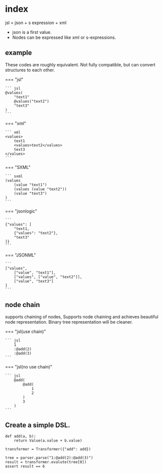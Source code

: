 # index

jsl = json + s expression + xml

- json is a first value.
- Nodes can be expressed like xml or s-expressions.

## example

These codes are roughly equivalent.
Not fully compatible, but can convert structures to each other.

=== "jsl"

    ``` jsl
    @values(
        "text1"
        @values("text2")
        "text3"
    )
    ```

=== "xml"

    ``` xml
    <values>
        text1
        <values>text2</values>
        text3
    </values>
    ```

=== "SXML"

    ``` sxml
    (values
        (value "text1")
        (values (value "text2"))
        (value "text3")
    )
    ```

=== "jsonlogic"

    ```
    {"values": [
        "text1,
        {"values": "text2"},
        "text3"
    ]}
    ```

=== "JSONML"

    ```
    ["values",
        ["value", "text1"],
        ["values", ["value", "text2"]],
        ["value", "text3"]
    ]
    ```

## node chain

supports chaining of nodes, Supports node chaining and achieves beautiful node representation.
Binary tree representation will be cleaner.

=== "jsl(use chain)"

    ``` jsl
        1
        :@add(2)
        :@add(3)
    ```

=== "jsl(no use chain)"

    ``` jsl
        @add(
            @add(
                1
                2
            )
            3
        )
    ```

## Create a simple DSL.

```
def add(a, b):
    return Value(a.value + b.value)

transformer = Transformer({"add": add})

tree = parser.parse("1:@add(2):@add(3)")
result = transformer.evalute(tree[0])
assert result == 6

```